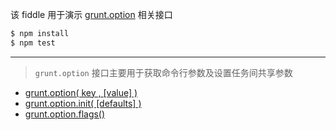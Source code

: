 该 fiddle 用于演示 [grunt.option](http://gruntjs.com/api/grunt.option) 相关接口

```sh
$ npm install
$ npm test
```

---

> `grunt.option` 接口主要用于获取命令行参数及设置任务间共享参数

- [grunt.option( key , [value] )](http://gruntjs.com/api/grunt.option#grunt.option)
- [grunt.option.init( [defaults] )](http://gruntjs.com/api/grunt.option#grunt.option.init)
- [grunt.option.flags()](http://gruntjs.com/api/grunt.option#grunt.option.flags)
